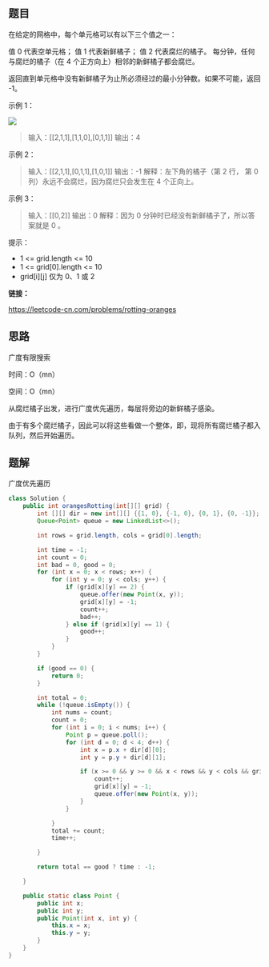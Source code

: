 ## 题目

在给定的网格中，每个单元格可以有以下三个值之一：

值 0 代表空单元格；
值 1 代表新鲜橘子；
值 2 代表腐烂的橘子。
每分钟，任何与腐烂的橘子（在 4 个正方向上）相邻的新鲜橘子都会腐烂。

返回直到单元格中没有新鲜橘子为止所必须经过的最小分钟数。如果不可能，返回 -1。

 

示例 1：

![](https://assets.leetcode-cn.com/aliyun-lc-upload/uploads/2019/02/16/oranges.png)

> 输入：[[2,1,1],[1,1,0],[0,1,1]]
> 输出：4

示例 2：

> 输入：[[2,1,1],[0,1,1],[1,0,1]]
> 输出：-1
> 解释：左下角的橘子（第 2 行， 第 0 列）永远不会腐烂，因为腐烂只会发生在 4 个正向上。

示例 3：

> 输入：[[0,2]]
> 输出：0
> 解释：因为 0 分钟时已经没有新鲜橘子了，所以答案就是 0 。


提示：

* 1 <= grid.length <= 10
* 1 <= grid[0].length <= 10
* grid[i][j] 仅为 0、1 或 2



**链接：**

https://leetcode-cn.com/problems/rotting-oranges

## 思路

广度有限搜索

时间：O（mn）

空间：O（mn）

从腐烂橘子出发，进行广度优先遍历，每层将旁边的新鲜橘子感染。

由于有多个腐烂橘子，因此可以将这些看做一个整体，即，现将所有腐烂橘子都入队列，然后开始遍历。

## 题解

广度优先遍历

```java
class Solution {
    public int orangesRotting(int[][] grid) {
        int [][] dir = new int[][] {{1, 0}, {-1, 0}, {0, 1}, {0, -1}};
        Queue<Point> queue = new LinkedList<>();

        int rows = grid.length, cols = grid[0].length;

        int time = -1;
        int count = 0;
        int bad = 0, good = 0;
        for (int x = 0; x < rows; x++) {
            for (int y = 0; y < cols; y++) {
                if (grid[x][y] == 2) {
                    queue.offer(new Point(x, y));
                    grid[x][y] = -1;
                    count++;
                    bad++;
                } else if (grid[x][y] == 1) {
                    good++;
                }
            }
        }

        if (good == 0) {
            return 0;
        }

        int total = 0;
        while (!queue.isEmpty()) {
            int nums = count;
            count = 0;
            for (int i = 0; i < nums; i++) {
                Point p = queue.poll();
                for (int d = 0; d < 4; d++) {
                    int x = p.x + dir[d][0];
                    int y = p.y + dir[d][1];

                    if (x >= 0 && y >= 0 && x < rows && y < cols && grid[x][y] == 1) {
                        count++;
                        grid[x][y] = -1;
                        queue.offer(new Point(x, y));
                    }
                }

            }
            total += count;
            time++;

        }

        return total == good ? time : -1;

    }

    public static class Point {
        public int x;
        public int y;
        public Point(int x, int y) {
            this.x = x;
            this.y = y;
        }
    }
}
```

